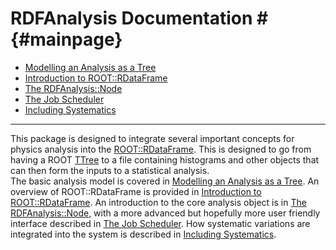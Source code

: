 # RDFAnalysis Documentation #      {#mainpage}

- [Modelling an Analysis as a Tree](MD_AnalysisAsTree.html)
- [Introduction to ROOT::RDataFrame](MD_RDataFrameIntro.html)
- [The RDFAnalysis::Node](MD_RDFNode.html)
- [The Job Scheduler](MD_JobScheduler.html)
- [Including Systematics](MD_Systematics.html)

------------------

This package is designed to integrate several important concepts for physics analysis into the [ROOT::RDataFrame](https://root.cern/doc/v616/classROOT_1_1RDataFrame.html).
This is designed to go from having a ROOT [TTree](https://root.cern/doc/v616/classTTree.html) to a file containing histograms and other objects that can then form the inputs to a statistical analysis.  
The basic analysis model is covered in [Modelling an Analysis as a Tree](MD_AnalysisAsTree.html).
An overview of ROOT::RDataFrame is provided in [Introduction to ROOT::RDataFrame](MD_RDataFrameIntro.html). 
An introduction to the core analysis object is in [The RDFAnalysis::Node](MD_RDFNode.html), with a more advanced but hopefully more user friendly interface described in [The Job Scheduler](MD_JobScheduler.html).
How systematic variations are integrated into the system is described in [Including Systematics](MD_Systematics.html).

